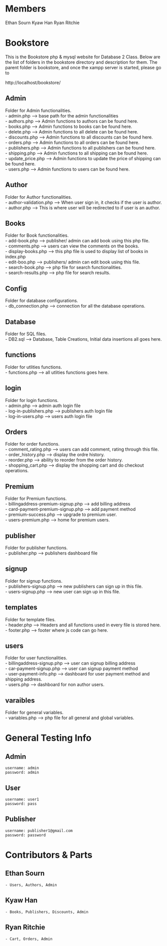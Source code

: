# Members
Ethan Sourn
Kyaw Han
Ryan Ritchie

# Bookstore

This is the Bookstore php & mysql website for Database 2 Class.
Below are the list of folders in the bookstore directory and description for them.
The parent folder is bookstore, and once the xampp server is started, please go to

http://localhost/bookstore/


## Admin
Folder for Admin functionalities.  
    - admin.php --> base path for the admin functionalities  
    - authors.php --> Admin functions to authors can be found here.  
    - books.php --> Admin functions to books can be found here.  
    - delete.php --> Admin functions to all delete can be found here.  
    - discounts.php --> Admin functions to all discounts can be found here.  
    - orders.php --> Admin functions to all orders can be found here.  
    - publishers.php --> Admin functions to all publishers can be found here.  
    - shipping.php --> Admin functions to all shipping can be found here.  
    - update_price.php --> Admin functions to update the price of shipping can be found here.  
    - users.php --> Admin functions to users can be found here.  

## Author
Folder for Author functionalities.  
    - author-validation.php --> When user sign in, it checks if the user is author.  
    - author.php --> This is where user will be redirected to if user is an author.  

## Books
Folder for Book functionalities.  
    - add-book.php --> publisher/ admin can add book using this php file.  
    - comments.php --> users can view the comments on the books.  
    - display-books.php --> this php file is used to display list of books in index.php  
    - edit-boo.php --> publishers/ admin can edit book using this file.  
    - search-book.php --> php file for search functionalities.  
    - search-results.php --> php file for search results.  

## Config
Folder for database configurations.  
    - db_connection.php --> connection for all the database operations.  

## Database
Folder for SQL files.  
    - DB2.sql --> Database, Table Creations, Initial data insertions all goes here.  

## functions
Folder for utlities functions.  
    - functions.php --> all utlities functions goes here.  

## login
Folder for login functions.  
    - admin.php --> admin auth login file  
    - log-in-publishers.php --> publishers auth login file  
    - log-in-users.php --> users auth login file  

## Orders
Folder for order functions.  
    - comment_rating.php --> users can add comment, rating through this file.  
    - order_history.php --> display the ordre history.  
    - reorder.php --> ability to reorder from the order history.  
    - shopping_cart.php --> display the shopping cart and do checkout operations.  

## Premium
Folder for Premium functions.  
    - billingaddress-premium-signup.php --> add billing address  
    - card-payment-premium-signup.php --> add payment method  
    - premium-success.php --> upgrade to premium user.  
    - users-premium.php --> home for premium users.  

## publisher
Folder for publisher functions.  
    - publisher.php --> publishers dashboard file  

## signup
Folder for signup functions.  
    - publishers-signup.php --> new publishers can sign up in this file.  
    - users-signup.php --> new user can sign up in this file.  

## templates
Folder for template files.  
    - header.php --> Headers and all functions used in every file is stored here.  
    - footer.php --> footer where js code can go here.  

## users
Folder for user functionalities.  
    - billingaddress-signup.php --> user can signup billing address  
    - car-payment-signup.php --> user can signup payment method  
    - user-payment-info.php --> dashboard for user payment method and shipping address.  
    - users.php --> dashboard for non author users.  

## varaibles
Folder for general variables.  
    - variables.php --> php file for all general and global variables.  


# General Testing Info

## Admin
    username: admin
    password: admin

## User
    username: user1
    password: pass

## Publisher
    username: publisher1@gmail.com  
    password: password


# Contributors & Parts

## Ethan Sourn
    - Users, Authors, Admin

## Kyaw Han
    - Books, Publishers, Discounts, Admin

## Ryan Ritchie
    - Cart, Orders, Admin
